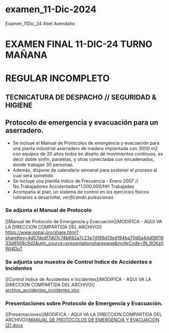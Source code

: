 # examen_11-Dic-2024
Examen_11Dic_24 Abel Avendaño
   # EXAMEN FINAL 11-DIC-24 TURNO MAÑANA
   # REGULAR INCOMPLETO
   ## TECNICATURA DE DESPACHO // SEGURIDAD & HIGIENE
   
   ## Protocolo de emergencia y evacuación para un aserradero.

   * Se incluye el Manual de Protocolos de emergencia y evacuación para una planta industrial aserradero de madera implantada con 3000 m2 con equipos de 20 años todos en diseño de movimientos continuos, es decir doble sinfin, paralelas, y otras conectadas con encadenados, donde trabajan 30 personas.
   * Además, dispone de calendario semanal para sostener el proceso al cual será sometido.
   * Se incluye una planilla Indice de Frecuencia - Enero 2007 // No.Trabajadores Accidentados*1.000.000/HH Trabajadas
   * Acompaña al plan, un sistema de control en los ejercicios físicos rutinarios a desarrollar, _verificando pulsaciones_.
   
   ### Se adjunta el Manual de Protocolo
   [[Manual de Protocolo de Emergencia y Evacuación](MODIFICA - AQUI VA LA DIRECCION COMPARTIDA DEL ARCHIVO)] https://www.popai.pro/share.html?shareKey=4d57dedf7d07c74b692a7c23e7d166d13ed184ba70d5a44d06f1933d9568c9d2&utm_source=presentationsharepage&inviteCode=IN_9OXz0Wt4DuT
   
   ### Se adjunta una muestra de Control Indice de Accidentes e Incidentes
   [[Control Indice de Accidentes e Incidentes](MODIFICA - AQUI VA LA DIRECCION COMPARTIDA DEL ARCHIVO)]
   [archivo_accidentes_incidentes.xlsx](https://github.com/user-attachments/files/18097792/archivo_accidentes_incidentes.xlsx)

   ### Presentaciones sobre Protocolo de Emergencia y Evacuación.
   [[Presentaciones](MODIFICA - AQUI VA LA DIRECCION COMPARTIDA DEL ARCHIVO)][MANUAL DE PROTOCOLOS DE EMERGENCIA Y EVACUACIÓN (2).docx](https://github.com/user-attachments/files/18097790/MANUAL.DE.PROTOCOLOS.DE.EMERGENCIA.Y.EVACUACION.2.docx)

   

